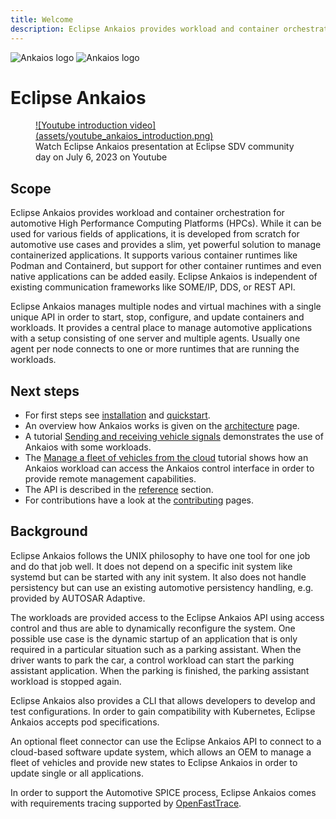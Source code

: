 ```yaml
---
title: Welcome
description: Eclipse Ankaios provides workload and container orchestration for automotive High Performance Computing Platforms (HPCs).
---
```


![Ankaios logo](assets/Ankaios__logo_for_light_bgrd_clipped.png#only-light)
![Ankaios logo](assets/Ankaios__logo_for_dark_bgrd_clipped.png#only-dark)

# Eclipse Ankaios

<figure markdown>
  <a href="https://www.youtube.com/watch?v=GUaMxwh5jdU" target="_blank">
    ![Youtube introduction video](assets/youtube_ankaios_introduction.png)
  </a>
  <figcaption>Watch Eclipse Ankaios presentation at Eclipse SDV community day on July 6, 2023 on Youtube</figcaption>
</figure>

## Scope

Eclipse Ankaios provides workload and container orchestration for automotive
High Performance Computing Platforms (HPCs). While it can be used for various
fields of applications, it is developed from scratch for automotive use cases
and provides a slim, yet powerful solution to manage containerized applications.
It supports various container runtimes like Podman and Containerd, but support for other
container runtimes and even native applications can be added easily. Eclipse
Ankaios is independent of existing communication frameworks like SOME/IP, DDS,
or REST API.

Eclipse Ankaios manages multiple nodes and virtual machines with a single unique
API in order to start, stop, configure, and update containers and workloads. It
provides a central place to manage automotive applications with a setup
consisting of one server and multiple agents. Usually one agent per node
connects to one or more runtimes that are running the workloads.

## Next steps

* For first steps see [installation](usage/installation.md) and
[quickstart](usage/quickstart.md).
* An overview how Ankaios works is given on the [architecture](architecture.md) page.
* A tutorial [Sending and receiving vehicle signals](usage/tutorial-vehicle-signals.md) demonstrates the use of Ankaios with some workloads.
* The [Manage a fleet of vehicles from the cloud](usage/tutorial-fleet-management.md) tutorial shows how an Ankaios workload can access the Ankaios control interface in order to provide remote management capabilities.
* The API is described in the [reference](reference/control-interface.md) section.
* For contributions have a look at the [contributing](development/build.md) pages.

## Background

Eclipse Ankaios follows the UNIX philosophy to have one tool for one job and do
that job well. It does not depend on a specific init system like systemd but can
be started with any init system. It also does not handle persistency but can use
 an existing automotive persistency handling, e.g. provided by AUTOSAR Adaptive.

The workloads are provided access to the Eclipse Ankaios API using access
control and thus are able to dynamically reconfigure the system. One possible
use case is the dynamic startup of an application that is only required in a
particular situation such as a parking assistant. When the driver wants to park
the car, a control workload can start the parking assistant application. When
the parking is finished, the parking assistant workload is stopped again.

Eclipse Ankaios also provides a CLI that allows developers to develop and test
configurations. In order to gain compatibility with Kubernetes, Eclipse Ankaios
accepts pod specifications.

An optional fleet connector can use the Eclipse Ankaios API to connect to a cloud-based
software update system, which allows an OEM to manage a fleet of vehicles and
provide new states to Eclipse Ankaios in order to update single or all
applications.

In order to support the Automotive SPICE process, Eclipse Ankaios comes with
requirements tracing supported by
[OpenFastTrace](https://github.com/itsallcode/openfasttrace).

<!-- markdownlint-disable-file MD025 MD033 -->
